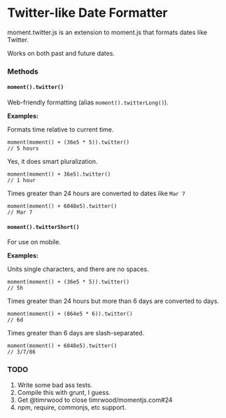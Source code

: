 Twitter-like Date Formatter
==================================================

moment.twitter.js is an extension to moment.js that formats dates like Twitter.

Works on both past and future dates.

### Methods

#### `moment().twitter()`

Web-friendly formatting (alias `moment().twitterLong()`).

__Examples:__

Formats time relative to current time.

```
moment(moment() + (36e5 * 5)).twitter()
// 5 hours
```

Yes, it does smart pluralization.

```
moment(moment() + 36e5).twitter()
// 1 hour
```

Times greater than 24 hours are converted to dates like `Mar 7`

```
moment(moment() + 6048e5).twitter()
// Mar 7
```

#### `moment().twitterShort()`

For use on mobile.

__Examples:__

Units single characters, and there are no spaces.

```
moment(moment() + (36e5 * 5)).twitter()
// 5h
```

Times greater than 24 hours but more than 6 days are converted to days.

```
moment(moment() + (864e5 * 6)).twitter()
// 6d
```

Times greater than 6 days are slash-separated.

```
moment(moment() + 6048e5).twitter()
// 3/7/86
```


### TODO

1. Write some bad ass tests.
2. Compile this with grunt, I guess.
3. Get @timrwood to close timrwood/momentjs.com#24
4. npm, require, commonjs, etc support.
